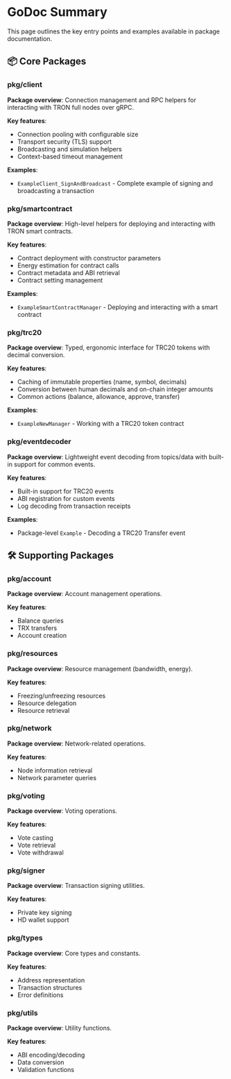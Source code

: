 # GoDoc Summary

This page outlines the key entry points and examples available in package documentation.

## 📦 Core Packages

### pkg/client

**Package overview**: Connection management and RPC helpers for interacting with TRON full nodes over gRPC.

**Key features**:
- Connection pooling with configurable size
- Transport security (TLS) support
- Broadcasting and simulation helpers
- Context-based timeout management

**Examples**:
- `ExampleClient_SignAndBroadcast` - Complete example of signing and broadcasting a transaction

### pkg/smartcontract

**Package overview**: High-level helpers for deploying and interacting with TRON smart contracts.

**Key features**:
- Contract deployment with constructor parameters
- Energy estimation for contract calls
- Contract metadata and ABI retrieval
- Contract setting management

**Examples**:
- `ExampleSmartContractManager` - Deploying and interacting with a smart contract

### pkg/trc20

**Package overview**: Typed, ergonomic interface for TRC20 tokens with decimal conversion.

**Key features**:
- Caching of immutable properties (name, symbol, decimals)
- Conversion between human decimals and on-chain integer amounts
- Common actions (balance, allowance, approve, transfer)

**Examples**:
- `ExampleNewManager` - Working with a TRC20 token contract

### pkg/eventdecoder

**Package overview**: Lightweight event decoding from topics/data with built-in support for common events.

**Key features**:
- Built-in support for TRC20 events
- ABI registration for custom events
- Log decoding from transaction receipts

**Examples**:
- Package-level `Example` - Decoding a TRC20 Transfer event

## 🛠 Supporting Packages

### pkg/account

**Package overview**: Account management operations.

**Key features**:
- Balance queries
- TRX transfers
- Account creation

### pkg/resources

**Package overview**: Resource management (bandwidth, energy).

**Key features**:
- Freezing/unfreezing resources
- Resource delegation
- Resource retrieval

### pkg/network

**Package overview**: Network-related operations.

**Key features**:
- Node information retrieval
- Network parameter queries

### pkg/voting

**Package overview**: Voting operations.

**Key features**:
- Vote casting
- Vote retrieval
- Vote withdrawal

### pkg/signer

**Package overview**: Transaction signing utilities.

**Key features**:
- Private key signing
- HD wallet support

### pkg/types

**Package overview**: Core types and constants.

**Key features**:
- Address representation
- Transaction structures
- Error definitions

### pkg/utils

**Package overview**: Utility functions.

**Key features**:
- ABI encoding/decoding
- Data conversion
- Validation functions